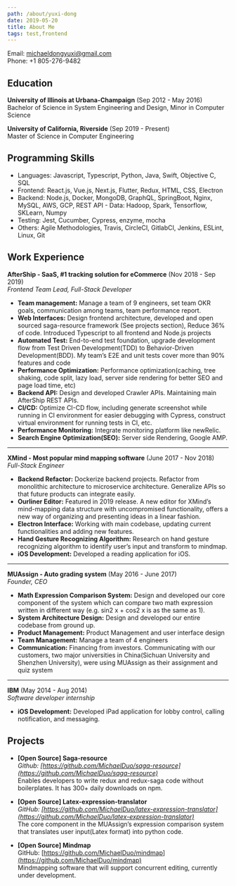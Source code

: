 ```yaml
---
path: /about/yuxi-dong
date: 2019-05-20
title: About Me
tags: test,frontend
---
```


Email: <michaeldongyuxi@gmail.com>  
Phone: +1 805-276-9482

## Education

**University of Illinois at Urbana-Champaign** (Sep 2012 - May 2016)  
Bachelor of Science in System Engineering and Design, Minor in Computer Science

**University of California, Riverside** (Sep 2019 - Present)  
Master of Science in Computer Engineering

## Programming Skills

-   Languages: Javascript, Typescript, Python, Java, Swift, Objective C, SQL
-   Frontend: React.js, Vue.js, Next.js, Flutter, Redux, HTML, CSS, Electron
-   Backend: Node.js, Docker, MongoDB, GraphQL, SpringBoot, Nginx, MySQL, AWS, GCP, REST API - Data: Hadoop, Spark, Tensorflow, SKLearn, Numpy
-   Testing: Jest, Cucumber, Cypress, enzyme, mocha
-   Others: Agile Methodologies, Travis, CircleCI, GitlabCI, Jenkins, ESLint, Linux, Git

## Work Experience

**AfterShip - SaaS, #1 tracking solution for eCommerce** (Nov 2018 - Sep 2019)  
_Frontend Team Lead, Full-Stack Developer_

-   **Team management:** Manage a team of 9 engineers, set team OKR goals, communication among teams, team performance report.
-   **Web Interfaces:** Design frontend architecture, developed and open sourced saga-resource framework (See projects section), Reduce 36% of code. Introduced Typescript to all frontend and Node.js projects
-   **Automated Test:** End-to-end test foundation, upgrade development flow from Test Driven Development(TDD) to Behavior-Driven Development(BDD). My team’s E2E and unit tests cover more than 90% features and code
-   **Performance Optimization:** Performance optimization(caching, tree shaking, code split, lazy load, server side rendering for better SEO and page load time, etc)
-   **Backend API:** Design and developed Crawler APIs. Maintaining main AfterShip REST APIs.
-   **CI/CD:** Optimize CI-CD flow, including generate screenshot while running in CI environment for easier debugging
    with Cypress, construct virtual environment for running tests in CI, etc.
-   **Performance Monitoring:** Integrate monitoring platform like newRelic.
-   **Search Engine Optimization(SEO):** Server side Rendering, Google AMP.

---

**XMind - Most popular mind mapping software** (June 2017 - Nov 2018)  
_Full-Stack Engineer_

-   **Backend Refactor:** Dockerize backend projects. Refactor from monolithic architecture to microservice architecture. Generalize APIs so that future products can integrate easily.
-   **Ourliner Editor:** Featured in 2019 release. A new editor for XMind’s mind-mapping data structure with uncompromised functionality, offers a new way of organizing and presenting ideas in a linear fashion.
-   **Electron Interface:** Working with main codebase, updating current functionalities and adding new features.
-   **Hand Gesture Recognizing Algorithm:** Research on hand gesture recognizing algorithm to identify user’s input and transform to mindmap.
-   **iOS Development:** Developed a reading application for iOS.

---

**MUAssign - Auto grading system** (May 2016 - June 2017)  
_Founder, CEO_

-   **Math Expression Comparison System:** Design and developed our core component of the system which can compare two math expression written in different way (e.g. sin2 x + cos2 x is as the same as 1).
-   **System Architecture Design:** Design and developed our entire codebase from ground up.
-   **Product Management:** Product Management and user interface design
-   **Team Management:** Manage a team of 4 engineers
-   **Communication:** Financing from investors. Communicating with our customers, two major universities in China(Sichuan University and Shenzhen University), were using MUAssign as their assignment and quiz system

---

**IBM** (May 2014 - Aug 2014)  
_Software developer internship_

-   **iOS Development:** Developed iPad application for lobby control, calling notification, and messaging.

## Projects

-   **[Open Source] Saga-resource**  
    _Github: [https://github.com/MichaelDuo/saga-resource](https://github.com/MichaelDuo/saga-resource)_  
    Enables developers to write redux and redux-saga code without boilerplates. It has 300+ daily downloads on npm.

-   **[Open Source] Latex-expression-translator**  
    _GitHub: [https://github.com/MichaelDuo/latex-expression-translator](https://github.com/MichaelDuo/latex-expression-translator)_  
    The core component in the MUAssign’s expression comparison system that translates user input(Latex format) into python code.

-   **[Open Source] Mindmap**  
    GitHub: [https://github.com/MichaelDuo/mindmap](https://github.com/MichaelDuo/mindmap)  
    Mindmapping software that will support concurrent editing, currently under development.
